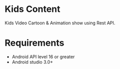 Kids Content
============

Kids Video Cartoon & Animation show using Rest API.

# Requirements

- Android API level 16 or greater
- Android studio 3.0+
